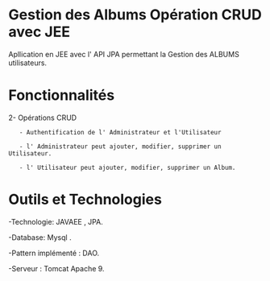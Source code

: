 # Gestion des Albums Opération CRUD avec JEE

Apllication en JEE avec l' API JPA permettant la Gestion des ALBUMS utilisateurs.

# Fonctionnalités

2- Opérations CRUD 

       - Authentification de l' Administrateur et l'Utilisateur
       
       - l' Administrateur peut ajouter, modifier, supprimer un Utilisateur.
        
       - l' Utilisateur peut ajouter, modifier, supprimer un Album. 

# Outils et Technologies

-Technologie: JAVAEE , JPA.

-Database: Mysql .

-Pattern implémenté : DAO.

-Serveur : Tomcat Apache 9.
